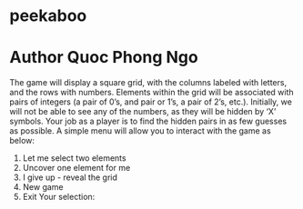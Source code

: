 # peekaboo
# Author Quoc Phong Ngo

The game will display a square grid, with the columns
labeled with letters, and the rows with numbers.
Elements within the grid will be associated with pairs
of integers (a pair of 0’s, and pair or 1’s, a pair of 2’s,
etc.). Initially, we will not be able to see any of the
numbers, as they will be hidden by ‘X’ symbols. Your
job as a player is to find the hidden pairs in as few
guesses as possible. A simple menu will allow you to
interact with the game as below:

1. Let me select two elements
2. Uncover one element for me
3. I give up - reveal the grid
4. New game
5. Exit
   Your selection:

